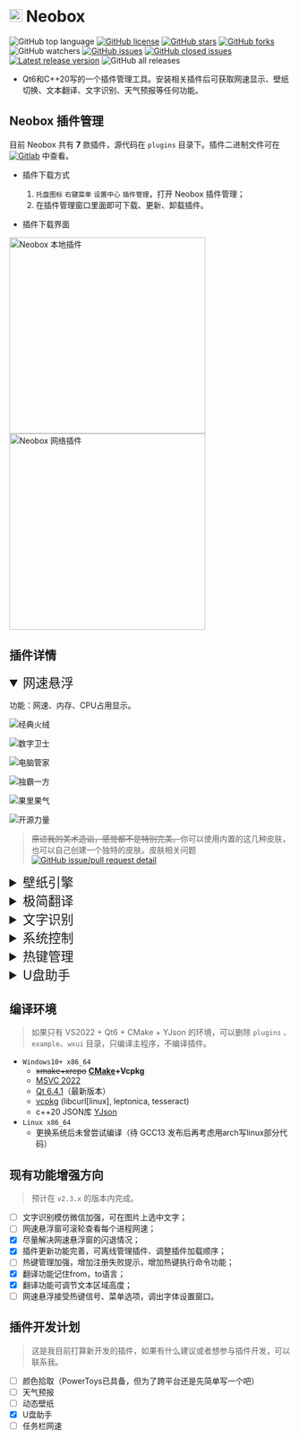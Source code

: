 # <img width=23 src="pluginmgr/icons/neobox.svg"/> Neobox

![GitHub top language](https://img.shields.io/github/languages/top/yjmthu/Neobox)
[![GitHub license](https://img.shields.io/badge/license-MIT-green.svg)](https://raw.githubusercontent.com/yjmthu/Neobox/master/LICENSE)
[![GitHub stars](https://img.shields.io/github/stars/yjmthu/Neobox)](https://github.com/yjmthu/Neobox/stargazers)
[![GitHub forks](https://img.shields.io/github/forks/yjmthu/Neobox.svg)](https://github.com/yjmthu/Neobox/network/members)
![GitHub watchers](https://img.shields.io/github/watchers/yjmthu/Neobox?color=purple)
[![GitHub issues](https://img.shields.io/github/issues/yjmthu/Neobox)](https://github.com/yjmthu/Neobox/issues)
[![GitHub closed issues](https://img.shields.io/github/issues-closed/yjmthu/Neobox)](https://github.com/yjmthu/Neobox/issues)
[![Latest release version](https://img.shields.io/github/v/release/yjmthu/Neobox?color=red)](https://github.com/yjmthu/Neobox/releases/latest)
![GitHub all releases](https://img.shields.io/github/downloads/yjmthu/Neobox/total)


- Qt6和C++20写的一个插件管理工具。安装相关插件后可获取网速显示、壁纸切换、文本翻译、文字识别、天气预报等任何功能。

## Neobox 插件管理

目前 Neobox 共有 **7** 款插件，源代码在 `plugins` 目录下。插件二进制文件可在 [![Gitlab](https://img.shields.io/badge/Gitlab-yellow.svg?logo=gitlab)](https://gitlab.com/yjmthu1/neoboxplg) 中查看。

- 插件下载方式
    1. `托盘图标` `右键菜单` `设置中心` `插件管理`，打开 Neobox 插件管理；
    2. 在插件管理窗口里面即可下载、更新、卸载插件。

- 插件下载界面

<img width="350" alt="Neobox 本地插件" src="https://cloud.tsinghua.edu.cn/f/c5b662d65cf2474d94c5/?dl=1">
<img width="350" alt="Neobox 网络插件" src="https://cloud.tsinghua.edu.cn/f/d91c6a5a26314764825f/?dl=1">

## 插件详情

<details open="open">
<summary style="font-size:17pt;">网速悬浮</summary>

功能：网速、内存、CPU占用显示。

![经典火绒](https://cloud.tsinghua.edu.cn/f/cb162e06a23e4d42a772/?dl=1)

![数字卫士](https://cloud.tsinghua.edu.cn/f/42ef9aa2d55444759783/?dl=1)

![电脑管家](https://cloud.tsinghua.edu.cn/f/1688364ff8d8477888b9/?dl=1)

![独霸一方](https://cloud.tsinghua.edu.cn/f/2ed05e162e12420f83d4/?dl=1)

![果里果气](https://cloud.tsinghua.edu.cn/f/a018b6be4f5e41498500/?dl=1)

![开源力量](https://cloud.tsinghua.edu.cn/f/a698f71195e34aefb794/?dl=1)

> <del>原谅我的美术造诣，感觉都不是特别完美。</del>你可以使用内置的这几种皮肤，也可以自己创建一个独特的皮肤。皮肤相关问题 [![GitHub issue/pull request detail](https://img.shields.io/github/issues/detail/state/yjmthu/Neobox/5)](https://github.com/yjmthu/Neobox/issues/5)

</details>

<details>
<summary style="font-size:17pt;">壁纸引擎</summary>

+ 手动切换、定时切换、收藏夹、黑名单
+ 网络壁纸源
    - Awesome Wallpapers: <https://wallhaven.cc/>
    - Bing: <https://www.bing.com/>
    - Unsplash: <https://unsplash.com/>
    - 小歪: <https://api.ixiaowai.cn/>
    - 其他壁纸Api链接（必须是直接在浏览器打开就能看到图片的链接，例如<https://source.unsplash.com/random/2500x1600>）
+ 本地壁纸源
    - 可遍历壁纸文件夹
    - 可调用脚本获取本地壁纸路径
    - 用户收藏夹内的壁纸
+ 拖拽壁纸源
    - 如果安装了网速悬浮插件的话，可以拖拽网页或者本地的图片到悬浮窗，也是可以设置壁纸的。
+ 屏幕截图

![](https://cloud.tsinghua.edu.cn/f/f1bec3fe13a94a9794a5/?dl=1)

![](https://cloud.tsinghua.edu.cn/f/7db62f1da80f4374b742/?dl=1)

- 壁纸引擎 **快捷键** 映射表

| 按键 | 功能 |
| --- | --- |
| 热键信号 | 切换下一张图 |

</details>


<details>
<summary style="font-size:17pt;">极简翻译</summary>

- 简介：普通模式调用百度翻译Api，查词模式调用有道翻译Api。

![极简翻译](https://cloud.tsinghua.edu.cn/f/ce4fb5704e5748fea962/?dl=1)

![新版极简翻译](https://user-images.githubusercontent.com/73242138/210152957-1220946e-8822-410a-87f0-8307df2cf5a6.png)


- 极简翻译 **快捷键** 映射表

| 按键 | 功能 |
| --- | --- |
| 热键信号 | 开启或关闭窗口 |
| <kbd>enter</kbd> | *发送翻译请求* |
| <kbd>ctrl</kbd> + <kbd>enter</kbd> | 换行 |
| <kbd>alt</kbd> + <kbd>Left</kbd> | 向前切换from语言 |
| <kbd>alt</kbd> + <kbd>Right</kbd> | 向后切换from语言 |
| <kbd>alt</kbd> + <kbd>Up</kbd> | 向前切换to语言 |
| <kbd>alt</kbd> + <kbd>Down</kbd> | 向后切换to语言 |
| <kbd>ctrl</kbd> + <kbd>M</kbd> | 切换查词模式 |
| <kbd>esc</kbd> | 关闭窗口 |

</details>

<details>
<summary style="font-size:17pt;">文字识别</summary>

- 简介：截图识别多种语言文字，需要自行下载相应语言的训练数据。目前依赖于极简翻译插件来输出识别结果。

![文字识别](https://cloud.tsinghua.edu.cn/f/612106e8c64c49c393c8/?dl=1)

![文字识别](https://cloud.tsinghua.edu.cn/f/42e2e76532a2416aa9fa/?dl=1)

| 按键 | 功能 |
| --- | --- |
| 热键信号 | 文字识别截屏 |
| <kbd>esc</kbd> | 退出截屏 |

> 技巧： 1. 如果只需要识别简体中文和英文，选择 `chi_sim` 即可，选的语言种类越多识别可能 **越不准确** 。2. 截屏时，按住鼠标中键可移动选框；3. 进入截屏模式后，双击截取全屏。

</details>

<details>
<summary style="font-size:17pt;">系统控制</summary>

- 简介：提供防止息屏、右键复制、快速关机、重启、睡眠等功能。

![系统控制](https://cloud.tsinghua.edu.cn/f/c27ae43c1ca242419ad6/?dl=1)

</details>

<details>
<summary style="font-size:17pt;">热键管理</summary>

- 简介：注册并捕获系统全局热键，并将结果发送至相应插件。至于插件具体作何反应与此插件无关。

![热键管理](https://cloud.tsinghua.edu.cn/f/11eae0e195d6402685d9/?dl=1)

- 热键管理 **快捷键** 映射表

| 按键 | 功能 |
| --- | --- |
| 热键信号 | 打开热键管理 |


</details>

<details>
<summary style="font-size:17pt;">U盘助手</summary>

- 简介：U盘管理，打开、弹出U盘。

![U盘助手](https://cloud.tsinghua.edu.cn/f/ab29d5893d9a4980999e/?dl=1)

- U盘助手 **快捷键** 映射表

| 按键 | 功能 |
| --- | --- |
| 热键信号 | 打开或关闭窗口 |

</details>

## 编译环境

> 如果只有 VS2022 + Qt6 + CMake + YJson 的环境，可以删除 `plugins` 、 `example`、`wxui` 目录，只编译主程序，不编译插件。 

- `Windows10+ x86_64`
    - <del>xmake+xrepo</del> **[CMake](https://cmake.org/download/)+Vcpkg**
    - [MSVC 2022](https://visualstudio.microsoft.com/zh-hans/vs/)
    - [Qt 6.4.1](https://www.qt.io/download)（最新版本）
    - [vcpkg](https://github.com/microsoft/vcpkg) (libcurl[linux], leptonica, tesseract)
    - c++20 JSON库 [YJson](https://github.com/yjmthu/YJson)
- `Linux x86_64`
    - 更换系统后未曾尝试编译（待 GCC13 发布后再考虑用arch写linux部分代码）


## 现有功能增强方向

> 预计在 `v2.3.x` 的版本内完成。

<!-- 1. 完善自定义皮肤功能，考虑使用 `Lua` 语言来编写动画；
2. 逐步增加wxWidgets部分的代码，最终取代qt。 -->

- [ ] 文字识别模仿微信加强，可在图片上选中文字；
- [ ] 网速悬浮窗可滚轮查看每个进程网速；
- [x] 尽量解决网速悬浮窗的闪退情况；
- [x] 插件更新功能完善，可离线管理插件、调整插件加载顺序；
- [ ] 热键管理加强，增加注册失败提示，增加热键执行命令功能；
- [x] 翻译功能记住from，to语言；
- [x] 翻译功能可调节文本区域高度；
- [ ] 网速悬浮接受热键信号、菜单选项，调出字体设置窗口。

## 插件开发计划

> 这是我目前打算新开发的插件，如果有什么建议或者想参与插件开发，可以联系我。

- [ ] 颜色拾取（PowerToys已具备，但为了跨平台还是先简单写一个吧）
- [ ] 天气预报
- [ ] 动态壁纸
- [x] U盘助手
- [ ] 任务栏网速
